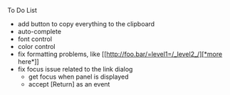 To Do List

* add button to copy everything to the clipboard
* auto-complete
* font control
* color control
* fix formatting problems, like [[http://foo.bar/=level1=/_level2_/][*more here*]]
* fix focus issue related to the link dialog
   * get focus when panel is displayed
   * accept [Return] as an event


